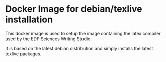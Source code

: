 Docker Image for debian/texlive installation
============================================

This docker image is used to setup the image containing the latex compiler
used by the EDP Sciences Writing Studio.

It is based on the latest debian distribution and simply installs the latest
texlive packages.
